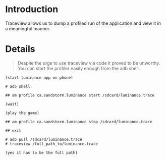 # Introduction #

Traceview allows us to dump a profiled run of the application and view it in a meaningful manner.


# Details #

> Despite the urge to use traceview via code it proved to be unworthy.  You can start the profiler easily enough from the adb shell.

```
(start luminance app on phone)

# adb shell

## am profile ca.sandstorm.luminance start /sdcard/luminance.trace

(wait)

(play the game)

## am profile ca.sandstorm.luminance stop /sdcard/luminance.trace

## exit

# adb pull /sdcard/luminance.trace
# traceview /full_path_to/luminance.trace

(yes it has to be the full path)
```